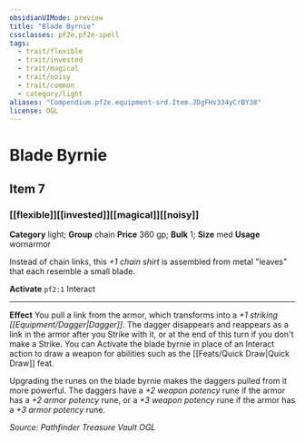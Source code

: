 ```yaml
---
obsidianUIMode: preview
title: "Blade Byrnie"
cssclasses: pf2e,pf2e-spell
tags:
  - trait/flexible
  - trait/invested
  - trait/magical
  - trait/noisy
  - trait/common
  - category/light
aliases: "Compendium.pf2e.equipment-srd.Item.JDgFHv334yCrBY38"
license: OGL
---
```

# Blade Byrnie
## Item 7
### [[flexible]][[invested]][[magical]][[noisy]]

**Category** light; **Group** chain
**Price** 360 gp; 
**Bulk** 1; **Size** med
**Usage** wornarmor

Instead of chain links, this _+1 chain shirt_ is assembled from metal "leaves" that each resemble a small blade.

**Activate** `pf2:1` Interact

* * *

**Effect** You pull a link from the armor, which transforms into a _+1 striking [[Equipment/Dagger|Dagger]]_. The dagger disappears and reappears as a link in the armor after you Strike with it, or at the end of this turn if you don't make a Strike. You can Activate the blade byrnie in place of an Interact action to draw a weapon for abilities such as the [[Feats/Quick Draw|Quick Draw]] feat.

Upgrading the runes on the blade byrnie makes the daggers pulled from it more powerful. The daggers have a _+2 weapon potency_ rune if the armor has a _+2 armor potency_ rune, or a _+3 weapon potency_ rune if the armor has a _+3 armor potency_ rune.

*Source: Pathfinder Treasure Vault*
*OGL*